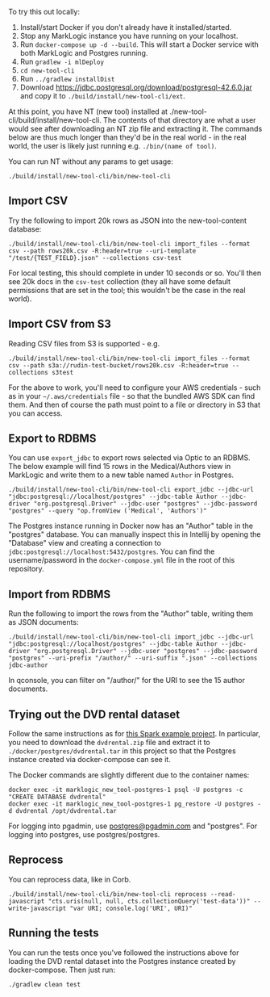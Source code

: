 To try this out locally:

1. Install/start Docker if you don't already have it installed/started.
2. Stop any MarkLogic instance you have running on your localhost.
3. Run `docker-compose up -d --build`. This will start a Docker service with both MarkLogic and Postgres running.
4. Run `gradlew -i mlDeploy`
5. `cd new-tool-cli`
6. Run `../gradlew installDist`
7. Download https://jdbc.postgresql.org/download/postgresql-42.6.0.jar and copy it to `./build/install/new-tool-cli/ext`.

At this point, you have NT (new tool) installed at ./new-tool-cli/build/install/new-tool-cli. The contents of that 
directory are what a user would see after downloading an NT zip file and extracting it. The commands below are thus
much longer than they'd be in the real world - in the real world, the user is likely just running e.g. 
`./bin/(name of tool)`.

You can run NT without any params to get usage:

    ./build/install/new-tool-cli/bin/new-tool-cli

## Import CSV

Try the following to import 20k rows as JSON into the new-tool-content database:

```
./build/install/new-tool-cli/bin/new-tool-cli import_files --format csv --path rows20k.csv -R:header=true --uri-template "/test/{TEST_FIELD}.json" --collections csv-test
```

For local testing, this should complete in under 10 seconds or so. You'll then see 20k docs in the `csv-test`
collection (they all have some default permissions that are set in the tool; this wouldn't be the case in the real
world).

## Import CSV from S3

Reading CSV files from S3 is supported - e.g. 

```
./build/install/new-tool-cli/bin/new-tool-cli import_files --format csv --path s3a://rudin-test-bucket/rows20k.csv -R:header=true --collections s3test
```

For the above to work, you'll need to configure your AWS credentials - such as in your `~/.aws/credentials` file - 
so that the bundled AWS SDK can find them. And then of course the path must point to a file or directory in S3 that 
you can access. 


## Export to RDBMS

You can use `export_jdbc` to export rows selected via Optic to an RDBMS. The below example will find 15 rows in the 
Medical/Authors view in MarkLogic and write them to a new table named `Author` in Postgres.

```
./build/install/new-tool-cli/bin/new-tool-cli export_jdbc --jdbc-url "jdbc:postgresql://localhost/postgres" --jdbc-table Author --jdbc-driver "org.postgresql.Driver" --jdbc-user "postgres" --jdbc-password "postgres" --query "op.fromView ('Medical', 'Authors')" 
```

The Postgres instance running in Docker now has an "Author" table in the "postgres" database. You can manually inspect
this in Intellij by opening the "Database" view and creating a connection to 
`jdbc:postgresql://localhost:5432/postgres`. You can find the username/password in the `docker-compose.yml` file in 
the root of this repository.

## Import from RDBMS

Run the following to import the rows from the "Author" table, writing them as JSON documents:

```
./build/install/new-tool-cli/bin/new-tool-cli import_jdbc --jdbc-url "jdbc:postgresql://localhost/postgres" --jdbc-table Author --jdbc-driver "org.postgresql.Driver" --jdbc-user "postgres" --jdbc-password "postgres" --uri-prefix "/author/" --uri-suffix ".json" --collections jdbc-author
```

In qconsole, you can filter on "/author/" for the URI to see the 15 author documents.


## Trying out the DVD rental dataset

Follow the same instructions as for 
[this Spark example project](https://github.com/marklogic/marklogic-spark-connector/tree/master/examples/entity-aggregation).
In particular, you need to download the `dvdrental.zip` file and extract it to `./docker/postgres/dvdrental.tar` 
in this project so that the Postgres instance created via docker-compose can see it. 

The Docker commands are slightly different due to the container names:

```
docker exec -it marklogic_new_tool-postgres-1 psql -U postgres -c "CREATE DATABASE dvdrental"
docker exec -it marklogic_new_tool-postgres-1 pg_restore -U postgres -d dvdrental /opt/dvdrental.tar
```

For logging into pgadmin, use postgres@pgadmin.com and "postgres". For logging into postgres, use postgres/postgres.

## Reprocess

You can reprocess data, like in Corb.

```
./build/install/new-tool-cli/bin/new-tool-cli reprocess --read-javascript "cts.uris(null, null, cts.collectionQuery('test-data'))" --write-javascript "var URI; console.log('URI', URI)"
```

## Running the tests

You can run the tests once you've followed the instructions above for loading the DVD rental dataset into the Postgres
instance created by docker-compose. Then just run:

    ./gradlew clean test

